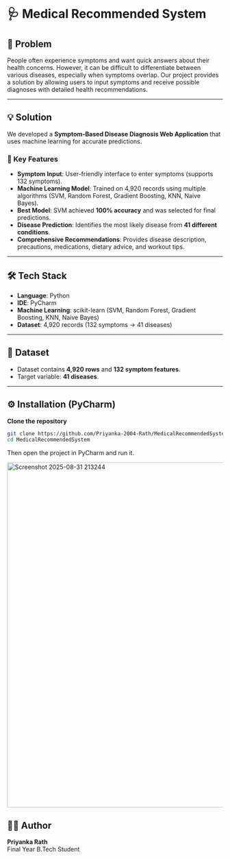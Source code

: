 # 🩺 Medical Recommended System  

## 📌 Problem  
People often experience symptoms and want quick answers about their health concerns. However, it can be difficult to differentiate between various diseases, especially when symptoms overlap. Our project provides a solution by allowing users to input symptoms and receive possible diagnoses with detailed health recommendations.  

---

## 💡 Solution  
We developed a **Symptom-Based Disease Diagnosis Web Application** that uses machine learning for accurate predictions.  

### 🔹 Key Features  
- **Symptom Input**: User-friendly interface to enter symptoms (supports 132 symptoms).  
- **Machine Learning Model**: Trained on 4,920 records using multiple algorithms (SVM, Random Forest, Gradient Boosting, KNN, Naive Bayes).  
- **Best Model**: SVM achieved **100% accuracy** and was selected for final predictions.  
- **Disease Prediction**: Identifies the most likely disease from **41 different conditions**.  
- **Comprehensive Recommendations**: Provides disease description, precautions, medications, dietary advice, and workout tips.  

---

## 🛠️ Tech Stack  
- **Language**: Python  
- **IDE**: PyCharm  
- **Machine Learning**: scikit-learn (SVM, Random Forest, Gradient Boosting, KNN, Naive Bayes)  
- **Dataset**: 4,920 records (132 symptoms → 41 diseases)  

---

## 📂 Dataset  
- Dataset contains **4,920 rows** and **132 symptom features**.  
- Target variable: **41 diseases**.   

---

## ⚙️ Installation (PyCharm)  

**Clone the repository**  
   ```bash
   git clone https://github.com/Priyanka-2004-Rath/MedicalRecommendedSystem.git
   cd MedicalRecommendedSystem
```
Then open the project in PyCharm and run it.

<img width="1906" height="805" alt="Screenshot 2025-08-31 213244" src="https://github.com/user-attachments/assets/0c489947-11ab-45be-81ac-b39fefd7d325" />




## 👩‍💻 Author

**Priyanka Rath**  
Final Year B.Tech Student 
